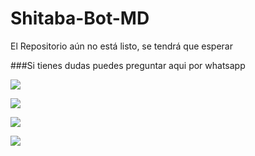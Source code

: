 # Shitaba-Bot-MD
El Repositorio aún no está listo, se tendrá que esperar

###Si tienes dudas puedes preguntar aqui por whatsapp

<a href="http://wa.me/5493873582450?text=.menu" target="blank"><img src="https://img.shields.io/badge/1️⃣_𝐄𝐠𝐨-𝐁𝐨𝐭-𝐌𝐃-25D366?style=for-the-badge&logo=whatsapp&logoColor=white" />

<a href="http://wa.me/5493873650768?text=.menu" target="blank"><img src="https://img.shields.io/badge/2️⃣_𝐆𝐮𝐚𝐫𝐝𝐢𝐚𝐧-𝐁𝐨𝐭-𝐌𝐃-25D366?style=for-the-badge&logo=whatsapp&logoColor=white" />

<a href="http://wa.me/5493873233938?text=.menu" target="blank"><img src="https://img.shields.io/badge/3️⃣_𝐙𝐞𝐫𝐨-𝐁𝐨𝐭-𝐌𝐃-25D366?style=for-the-badge&logo=whatsapp&logoColor=white" />

<a href="http://wa.me/5493873582328?text=.menu" target="blank"><img src="https://img.shields.io/badge/4️⃣_𝐒𝐡𝐢𝐭𝐚𝐛𝐚-𝐁𝐨𝐭-𝐌𝐃-25D366?style=for-the-badge&logo=whatsapp&logoColor=white" />

